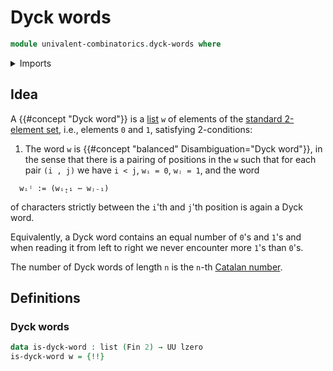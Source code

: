 # Dyck words

```agda
module univalent-combinatorics.dyck-words where
```

<details><summary>Imports</summary>

```agda
open import foundation.propositions
open import foundation.universe-levels

open import lists.lists

open import univalent-combinatorics.standard-finite-types
```

</details>

## Idea

A {{#concept "Dyck word"}} is a [list](lists.lists.md) `w` of elements of the [standard 2-element set](univalent-combinatorics.standard-finite-sets.md), i.e., elements `0` and `1`, satisfying 2-conditions:

1. The word `w` is {{#concept "balanced" Disambiguation="Dyck word"}}, in the sense that there is a pairing of positions in the `w` such that for each pair `(i , j)` we have `i < j`, `wᵢ = 0`, `wⱼ = 1`, and the word

```text
  wᵢʲ := (wᵢ̨₊₁ ⋯ wⱼ₋₁)
```

of characters strictly between the `i`'th and `j`'th position is again a Dyck word.

Equivalently, a Dyck word contains an equal number of `0`'s and `1`'s and when reading it from left to right we never encounter more `1`'s than `0`'s.

The number of Dyck words of length `n` is the `n`-th [Catalan number](elementary-number-theory.catalan-numbers.md).

## Definitions

### Dyck words

```agda
data is-dyck-word : list (Fin 2) → UU lzero
is-dyck-word w = {!!}
```
